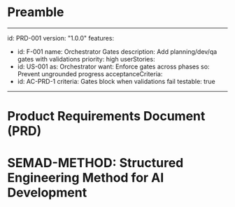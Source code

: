 # Preamble

---
id: PRD-001
version: "1.0.0"
features:
  - id: F-001
    name: Orchestrator Gates
    description: Add planning/dev/qa gates with validations
    priority: high
userStories:
  - id: US-001
    as: Orchestrator
    want: Enforce gates across phases
    so: Prevent ungrounded progress
acceptanceCriteria:
  - id: AC-PRD-1
    criteria: Gates block when validations fail
    testable: true
---

# Product Requirements Document (PRD)
# SEMAD-METHOD: Structured Engineering Method for AI Development
